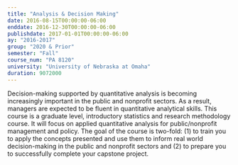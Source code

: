 ```yaml
---
title: "Analysis & Decision Making"
date: 2016-08-15T00:00:00-06:00
enddate: 2016-12-30T00:00:00-06:00
publishdate: 2017-01-01T00:00:00-06:00
ay: "2016-2017"
group: "2020 & Prior"
semester: "Fall"
course_num: "PA 8120"
university: "University of Nebraska at Omaha"
duration: 9072000
---
```


Decision-making supported by quantitative analysis is becoming increasingly important in the public and nonprofit sectors. As a result, managers are expected to be fluent in quantitative analytical skills. This course is a graduate level, introductory statistics and research methodology course. It will focus on applied quantitative analysis for public/nonprofit management and policy. The goal of the course is two-fold: (1) to train you to apply the concepts presented and use them to inform real world decision-making in the public and nonprofit sectors and (2) to prepare you to successfully complete your capstone project.
